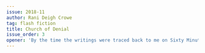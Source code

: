 ```yaml
---
issue: 2018-11
author: Rani Deigh Crowe
tag: flash fiction
title: Church of Denial
issue_order: 3
opener: 'By the time the writings were traced back to me on Sixty Minutes, I was living a reasonably well-adjusted life with a Mormon lesbian couple in Brooklyn.'
---
```


